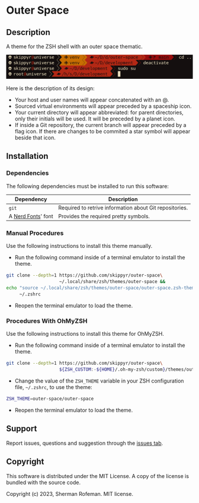 # Outer Space

## Description

A theme for the ZSH shell with an outer space thematic.

![](images/preview.png)

Here is the description of its design:
-	Your host and user names will appear concatenated with an @.
-	Sourced virtual environments will appear preceded by a spaceship icon.
-	Your current directory will appear abbreviated: for parent directories, only
	their initials will be used. It will be preceded by a planet icon.
-	If inside a Git repository, the current branch will appear preceded by a flag
	icon. If there are changes to be commited a star symbol will appear beside
	that icon.

## Installation

### Dependencies

The following dependencies must be installed to run this software:

| Dependency | Description |
|-|-|
| `git` | Required to retrive information about Git repositories. |
| A [Nerd Fonts](https://github.com/ryanoasis/nerd-fonts/releases)' font | Provides the required pretty symbols. |

### Manual Procedures

Use the following instructions to install this theme manually.

-	Run the following command inside of a terminal emulator to install the theme.
```bash
git clone --depth=1 https://github.com/skippyr/outer-space\
                    ~/.local/share/zsh/themes/outer-space &&
echo "source ~/.local/share/zsh/themes/outer-space/outer-space.zsh-theme" >>\
     ~/.zshrc
```

-	Reopen the terminal emulator to load the theme.

### Procedures With OhMyZSH

Use the following instructions to install this theme for OhMyZSH.

-	Run the following command inside of a terminal emulator to install the theme.

```bash
git clone --depth=1 https://github.com/skippyr/outer-space\
                    ${ZSH_CUSTOM:-${HOME}/.oh-my-zsh/custom}/themes/outer-space
```

-	Change the value of the `ZSH_THEME` variable in your ZSH configuration file,
	`~/.zshrc`, to use the theme:

```bash
ZSH_THEME=outer-space/outer-space
```

-	Reopen the terminal emulator to load the theme.

## Support

Report issues, questions and suggestion through the [issues tab](https://github.com/skippyr/outer-space/issues).

## Copyright

This software is distributed under the MIT License. A copy of the license is
bundled with the source code.

Copyright (c) 2023, Sherman Rofeman. MIT license.
